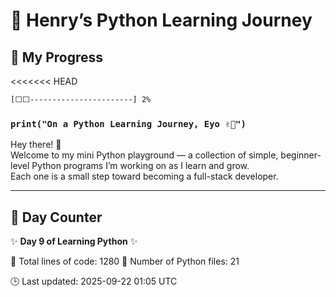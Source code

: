 # 🐍 Henry’s Python Learning Journey

## 📅 My Progress
<<<<<<< HEAD

```diff
[⬜⬜-----------------------] 2%
```
### `print("On a Python Learning Journey, Eyo ✌🏾")`

Hey there! 👋  
Welcome to my mini Python playground — a collection of simple, beginner-level Python programs I’m working on as I learn and grow.  
Each one is a small step toward becoming a full-stack developer.

---

## 📆 Day Counter
✨ **Day 9 of Learning Python** ✨

<!-- STATS:START -->
📄 Total lines of code: 1280
🐍 Number of Python files: 21
<!-- STATS:END -->

<!-- UPDATED:START -->
🕒 Last updated: 2025-09-22 01:05 UTC
<!-- UPDATED:END -->


